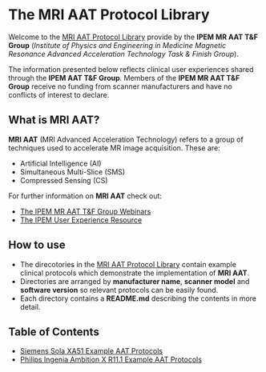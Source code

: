 # The MRI AAT Protocol Library
Welcome to the [MRI AAT Protocol Library](https://github.com/MR-AAT-IPEM/mri_aat_protocol_library) provide by the **IPEM MR AAT T&F Group** (*Institute of Physics and Engineering in Medicine Magnetic Resonance Advanced Acceleration Technology Task & Finish Group*).


The information presented below reflects clinical user experiences shared through the **IPEM AAT T&F Group**. Members of the **IPEM MR AAT T&F Group** receive no funding from scanner manufacturers and have no conflicts of interest to declare.

## What is MRI AAT?
**MRI AAT** (MRI Advanced Acceleration Technology) refers to a group of techniques used to accelerate MR image acquisition. These are:  
- Artificial Intelligence (AI)
- Simultaneous Multi-Slice (SMS)
- Compressed Sensing (CS)


For further information on **MRI AAT** check out:
- [The IPEM MR AAT T&F Group Webinars](https://www.ipem.ac.uk/resources/other-resources/webinars/advanced-acceleration-technology-in-mri-an-overview/)
- [The IPEM User Experience Resource](https://www.ipem.ac.uk/resources/mr-advanced-acceleration-technology/)

## How to use
- The direcotories in the [MRI AAT Protocol Library](https://github.com/MR-AAT-IPEM/mri_aat_protocol_library) contain example clinical protocols which demonstrate the implementation of **MRI AAT**.
- Directories are arranged by **manufacturer name**, **scanner model** and **software version** so relevant protocols can be easily found.
- Each directory contains a **README.md** describing the contents in more detail.

## Table of Contents
- [Siemens Sola XA51 Example AAT Protocols](https://github.com/MR-AAT-IPEM/mri_aat_protocol_library/tree/main/siemens_sola_xa51_aat_example_protocols)
- [Philips Ingenia Ambition X R11.1 Example AAT Protocols](https://github.com/MR-AAT-IPEM/mri_aat_protocol_library/tree/main/philips_ingenia_ambition_r11p1_aat_example_protocols)
